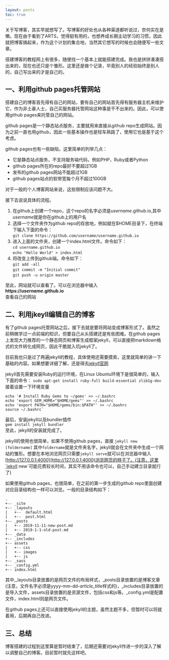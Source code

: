 ```yaml
---
layout: posts
toc: true
---
```

关于写博客，其实早就想写了。写博客的好处也从各种渠道都听说过，奈何实在是懒。现在由于看到了ARTS，觉得挺有用的，也想养成长期主动学习的习惯，因此就把博客搞起来，作为这个计划的集合地，当然其它想写的时候也会随便写一些文章。  

搭建博客的教程网上有很多，随便找一个基本上就能搭建完成。我也是拼拼凑凑搭出来的，现在也还只是个雏形。这里还是做个记录，毕竟别人的经验始终是别人的，自己写出来的才是自己的。  

## 一、利用github pages托管网站  
搭建自己的博客首先得有自己的网站，要有自己的网站首先得有服务器主机来维护它，作为非土豪人士，自己买服务器托管网站这种事是干不出来的。因此，可以使用github pages来托管自己的网站。  

github pages是一个静态站点服务，主要就用来直接从github repo生成网站。因为之前一直也用github，因此一些基本操作也是轻车熟路了，使用它也是基于这个考虑。  

github pages也有一些缺陷，这里简单的列举几点：  
* 它是静态站点服务，不支持服务端代码，例如PHP，Ruby或者Python  
* github pages所在的repo最好不要超过1GB  
* 发布的github pages网站不能超过1GB  
* github pages站点的软带宽每个月不超过100GB  

对于一般的个人博客网站来说，这些限制应该问题不大。  

接下去说说具体的流程。  

1. 在github上创建一个repo，这个repo的名字必须是*username*.github.io,其中*username*就是你在github上的用户名  
2. 选择一个文件夹作为github repo的存放地，例如就在$HOME目录下，在终端下输入下面的命令：  
`git clone https://github.com/username/username.github.io`  
3. 进入上面的文件夹，创建一个index.html文件。命令如下：  
`cd username.github.io`  
`echo "Hello World" > index.html`  
4. 将改变上传到github端。命令如下：  
`git add -all`  
`git commit -m "Initial commit"`  
`git push -u origin master`  

至此，网站就可以查看了。可以在浏览器中输入  
**https://*username*.github.io**  
查看自己的网站  
## 二、利用jkeyll编辑自己的博客  
有了github pages托管网站之后，接下去就是要将网站变成博客形式了。虽然之前稍微学过一点前端的知识，但要自己从头搭建还是有些困难。在github pages上发现大力推荐的一个静态网页和博客生成框架jekyll，可以直接把markdown格式的文件转化成网页，因此干脆就入坑jekyll了。  

目前我也只是过了两遍jekyll的教程，具体使用还需要摸索，这里就简单的讲一下基础的内容。如果想要详细了解，还是得去[jekyll官网](https://jekyllrb.com/)

jekyll首先需要安装Ruby的运行环境，在Linux Ubuntu环境下是很简单的，输入下面的命令：
`sudo apt-get install ruby-full build-essential zlib1g-dev`
接着设置一下环境变量  
```
echo '# Install Ruby Gems to ~/gems' >> ~/.bashrc
echo 'export GEM_HOME="$HOME/gems"' >> ~/.bashrc
echo 'export PATH="$HOME/gems/bin:$PATH"' >> ~/.bashrc
source ~/.bashrc`
```
最后，安装jekyll以及bundler插件  
`gem install jekyll bundler`  
至此，jekyll的安装就完成了。  

jekyll的使用也很简单，如果不使用github pages，直接
`jekyll new [foldername]`
其中`foldername`就是文件夹名字，jekyll就会在文件夹中生成一个网站的雏形。想要在本地浏览网页只需要`jekyll serve`就可以在浏览器中输入[http://127.0.0.1:4000](http://127.0.0.1:4000)浏览网页的样子了。(注意，这里`jekyll new`可能花费较长时间，其实不用该命令也可以，自己手动建立目录就行了)  

如果使用github pages，也很简单，在之前的第一步生成的github repo里面创建对应目录结构也一样可以浏览。一般的目录结构如下：  
```
.  
+-- _site  
+-- _layouts  
|   +--  default.html  
|   +--  post.html  
+-- _posts  
|   +-- 2019-11-11-new-post.md  
|   +-- 2019-1-1-old-post.md  
+-- _data  
+-- _includes  
+-- assets  
|   +-- css  
|   +-- images  
|   +-- js  
+-- _sass  
+-- _config.yml  
+-- index.html  
```
其中,\_layouts目录放置的是网页文件的布局样式，\_posts目录放置的是博客文章(注意，文件名字必须是yyyy-mm-dd-*article_title*样式的)，\_includes目录放置的是导入文件，assets目录放置的是资源文件，包括css和js等。\_config.yml是配置文件，index.html则是网页文件。  

在github pages上还可以直接使用jekyll的主题，虽然主题不多，但暂时可以将就着用，后期再自己改进。  

## 三、总结  
博客搭建的过程到这里算是暂时结束了，后期还需要对jekyll作进一步的深入了解以调整自己的博客。目前暂时就先这样吧。  
